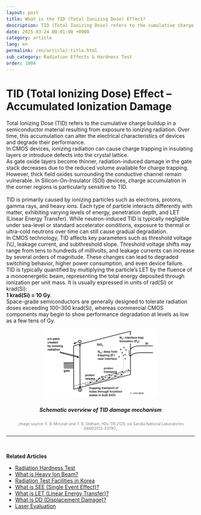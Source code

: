 ```yaml
---
layout: post
title: What is the TID (Total Ionizing Dose) Effect?
description: TID (Total Ionizing Dose) refers to the cumulative charge generated by ionizing radiation within semiconductor materials, leading to long-term degradation in device performance—a critical indicator in reliability assessments.
date: 2025-03-24 00:01:00 +0900
category: article
lang: en
permalink: /en/article/:title.html
sub_category: Radiation Effects & Hardness Test
order: 1004
---
```


# TID (Total Ionizing Dose) Effect – Accumulated Ionization Damage

Total Ionizing Dose (TID) refers to the cumulative charge buildup in a semiconductor material resulting from exposure to ionizing radiation. Over time, this accumulation can alter the electrical characteristics of devices and degrade their performance.  
In CMOS devices, ionizing radiation can cause charge trapping in insulating layers or introduce defects into the crystal lattice.
<br>
As gate oxide layers become thinner, radiation-induced damage in the gate stack decreases due to the reduced volume available for charge trapping. However, thick field oxides surrounding the conductive channel remain vulnerable. In Silicon-On-Insulator (SOI) devices, charge accumulation in the corner regions is particularly sensitive to TID.
<br><br>
TID is primarily caused by ionizing particles such as electrons, protons, gamma rays, and heavy ions. Each type of particle interacts differently with matter, exhibiting varying levels of energy, penetration depth, and LET (Linear Energy Transfer). While neutron-induced TID is typically negligible under sea-level or standard accelerator conditions, exposure to thermal or ultra-cold neutrons over time can still cause gradual degradation.
<br>
In CMOS technology, TID affects key parameters such as threshold voltage (Vₜ), leakage current, and subthreshold slope. Threshold voltage shifts may range from tens to hundreds of millivolts, and leakage currents can increase by several orders of magnitude. These changes can lead to degraded switching behavior, higher power consumption, and even device failure.
<br>
TID is typically quantified by multiplying the particle’s LET by the fluence of a monoenergetic beam, representing the total energy deposited through ionization per unit mass. It is usually expressed in units of rad(Si) or krad(Si):  
**1 krad(Si) = 10 Gy**.  
Space-grade semiconductors are generally designed to tolerate radiation doses exceeding 100–300 krad(Si), whereas commercial CMOS components may begin to show performance degradation at levels as low as a few tens of Gy.

<p align="center"> 
  <img src="/assets/Articles/TID2.webp" style="width: 60%;" alt="TID">
</p>

<!-- Image caption -->
<div align="center"> 
<h5>Schematic overview of TID damage mechanism</h5>
</div>
<div align="center" style="font-size: 10px; color: gray;">
  _Image source: F. B. McLean and T. R. Oldham, HDL-TR-2129, via Sandia National Laboratories SAND2013-4379C_
</div>

---

<br/>

**Related Articles**
- [Radiation Hardness Test](/en/article/3.방사선-내성-평가.html)
- [What is Heavy Ion Beam?](/en/article/10.중이온.html)
- [Radiation Test Facilities in Korea](/en/article/19.국내방사선시설.html)
- [What is SEE (Single Event Effect)?](/en/article/1.-SEE.html)
- [What is LET (Linear Energy Transfer)?](/en/article/6.LET.html)
- [What is DD (Displacement Damage)?](/en/article/18.DD.html)
- [Laser Evaluation](/en/article/4.레이저평가.html)
